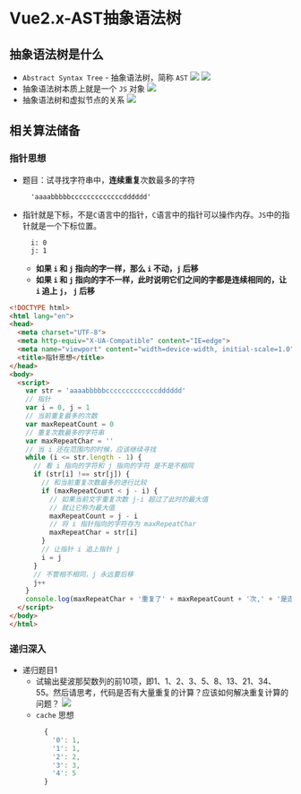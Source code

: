# Vue2.x-AST抽象语法树
## 抽象语法树是什么
- `Abstract Syntax Tree` - 抽象语法树，简称 `AST`
![](抽象语法树-1.jpg)
![](抽象语法树-2.jpg)
- 抽象语法树本质上就是一个 `JS` 对象
![](抽象语法树-3.jpg)
- 抽象语法树和虚拟节点的关系
![](抽象语法树-4.jpg)
## 相关算法储备
### 指针思想
- 题目：试寻找字符串中，**连续重复**次数最多的字符
  ```
    'aaaabbbbbcccccccccccccdddddd'
  ```
- 指针就是下标，不是`C`语言中的指针，`C`语言中的指针可以操作内存。`JS`中的指针就是一个下标位置。
    ```
      i: 0
      j: 1
    ```
  - **如果 `i` 和 `j` 指向的字一样，那么 `i` 不动，`j` 后移**
  - **如果 `i` 和 `j` 指向的字不一样，此时说明它们之间的字都是连续相同的，让 `i` 追上 `j`， `j` 后移**
```html
<!DOCTYPE html>
<html lang="en">
<head>
  <meta charset="UTF-8">
  <meta http-equiv="X-UA-Compatible" content="IE=edge">
  <meta name="viewport" content="width=device-width, initial-scale=1.0">
  <title>指针思想</title>
</head>
<body>
  <script>
    var str = 'aaaabbbbbcccccccccccccdddddd'
    // 指针
    var i = 0, j = 1
    // 当前重复最多的次数
    var maxRepeatCount = 0
    // 重复次数最多的字符串
    var maxRepeatChar = ''
    // 当 i 还在范围内的时候，应该继续寻找
    while (i <= str.length - 1) {
      // 看 i 指向的字符和 j 指向的字符 是不是不相同
      if (str[i] !== str[j]) {
        // 和当前重复次数最多的进行比较
        if (maxRepeatCount < j - i) {
          // 如果当前文字重复次数 j-i 超过了此时的最大值
          // 就让它称为最大值
          maxRepeatCount = j - i
          // 将 i 指针指向的字符存为 maxRepeatChar
          maxRepeatChar = str[i]
        }
        // 让指针 i 追上指针 j 
        i = j
      }
      // 不管相不相同，j 永远要后移
      j++
    }
    console.log(maxRepeatChar + '重复了' + maxRepeatCount + '次,' + '是连续重复次数最多的字符');
  </script>
</body>
</html>
```
### 递归深入
- 递归题目1
  - 试输出斐波那契数列的前10项，即1、1、2、3、5、8、13、21、34、55。然后请思考，代码是否有大量重复的计算？应该如何解决重复计算的问题？
    ![](斐波那契.jpg)
  - `cache` 思想
    ```js
      {
        '0': 1,
        '1': 1,
        '2': 2,
        '3': 3,
        '4': 5
      }
    ```
